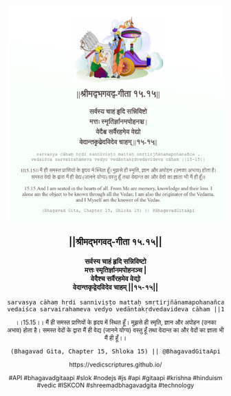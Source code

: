 <img src="../../asset/BG_15_15.png"/>
<center><h2>||श्रीमद्‍भगवद्‍-गीता १५.१५||</h2>
<h3>सर्वस्य चाहं हृदि सन्निविष्टो<br/>मत्तः स्मृतिर्ज्ञानमपोहनञ्च |<br/>वेदैश्च सर्वैरहमेव वेद्यो<br/>वेदान्तकृद्वेदविदेव चाहम् ||१५-१५||</h3>
<pre>sarvasya cāhaṃ hṛdi sanniviṣṭo mattaḥ smṛtirjñānamapohanañca .<br/>vedaiśca sarvairahameva vedyo vedāntakṛdvedavideva cāham ||15-15||</pre>
<p>।।15.15।। मैं ही समस्त प्राणियों के हृदय में स्थित हूँ। मुझसे ही स्मृति, ज्ञान और अपोहन (उनका अभाव) होता है। समस्त वेदों के द्वारा मैं ही वेद्य (जानने योग्य) वस्तु हूँ तथा वेदान्त का और वेदों का ज्ञाता भी मैं ही हूँ।।</p>
<pre>(Bhagavad Gita, Chapter 15, Shloka 15) || @BhagavadGitaApi</pre><p>https://vedicscriptures.github.io/</p><p>#API #bhagavadgitaapi #slok #nodejs #js #api #gitaapi #krishna #hinduism #vedic #ISKCON #shreemadbhagavadgita #technology</p></center>